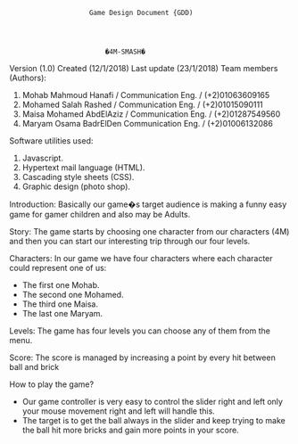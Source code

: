 						Game Design Document {GDD)




							�4M-SMASH�













































Version (1.0)
Created (12/1/2018)
Last update (23/1/2018)
Team members (Authors):
1. Mohab Mahmoud Hanafi / Communication Eng. / (+2)01063609165
2. Mohamed Salah Rashed / Communication Eng. / (+2)01015090111
3. Maisa Mohamed AbdElAziz / Communication Eng. / (+2)01287549560
4. Maryam Osama BadrElDen Communication Eng. / (+2)01006132086

Software utilities used:
1. Javascript.
2. Hypertext mail language (HTML).
3. Cascading style sheets (CSS).
4. Graphic design (photo shop).

Introduction:
Basically our game�s target audience is making a funny easy game for gamer children and also may be Adults.

Story:
The game starts by choosing one character from our characters (4M) and then you can start our interesting trip through our four levels.

Characters:
In our game we have four characters where each character could represent one of us:
* The first one Mohab.
* The second one Mohamed.
* The third one Maisa.
* The last one Maryam.

Levels:
The game has four levels you can choose any of them from the menu.

Score:
The score is managed by increasing a point by every hit between ball and brick


How to play the game?
* Our game controller is very easy to control the slider right and left only your mouse movement right and left will handle this. 
* The target is to get the ball always in the slider and keep trying to make the ball hit more bricks and gain more points in your score.








